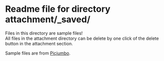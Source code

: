 # Readme file for directory attachment/_saved/

Files in this directory are sample files!  
All files in the attachment directory can be delete by one click of the delete button in the attachment section.

Sample files are from [Picjumbo](http://picjumbo.com/).
